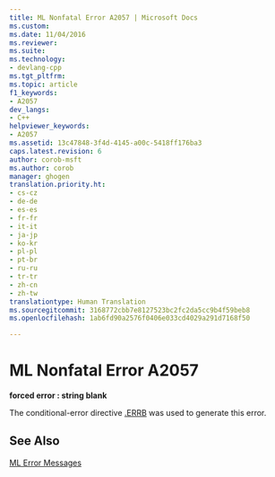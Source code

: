 ```yaml
---
title: ML Nonfatal Error A2057 | Microsoft Docs
ms.custom: 
ms.date: 11/04/2016
ms.reviewer: 
ms.suite: 
ms.technology:
- devlang-cpp
ms.tgt_pltfrm: 
ms.topic: article
f1_keywords:
- A2057
dev_langs:
- C++
helpviewer_keywords:
- A2057
ms.assetid: 13c47848-3f4d-4145-a00c-5418ff176ba3
caps.latest.revision: 6
author: corob-msft
ms.author: corob
manager: ghogen
translation.priority.ht:
- cs-cz
- de-de
- es-es
- fr-fr
- it-it
- ja-jp
- ko-kr
- pl-pl
- pt-br
- ru-ru
- tr-tr
- zh-cn
- zh-tw
translationtype: Human Translation
ms.sourcegitcommit: 3168772cbb7e8127523bc2fc2da5cc9b4f59beb8
ms.openlocfilehash: 1ab6fd90a2576f0406e033cd4029a291d7168f50

---
```

# ML Nonfatal Error A2057
**forced error : string blank**  
  
 The conditional-error directive [.ERRB](../../assembler/masm/dot-errb.md) was used to generate this error.  
  
## See Also  
 [ML Error Messages](../../assembler/masm/ml-error-messages.md)


<!--HONumber=Jan17_HO2-->



